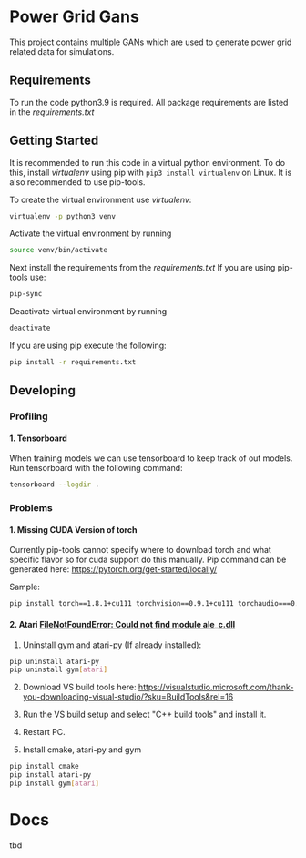 # Power Grid Gans
This project contains multiple GANs which are used to generate power grid related data for simulations.

## Requirements
To run the code python3.9 is required. All package requirements are listed in
the *requirements.txt*

## Getting Started
It is recommended to run this code in a virtual python environment. To do this,
install *virtualenv* using pip with `pip3 install virtualenv` on Linux.
It is also recommended to use pip-tools.

To create the virtual environment use *virtualenv*:
```bash
virtualenv -p python3 venv
```

Activate the virtual environment by running
```bash
source venv/bin/activate
```

Next install the requirements from the *requirements.txt*
If you are using pip-tools use:
```bash
pip-sync
```

Deactivate virtual environment by running
```bash
deactivate
```

If you are using pip execute the following:
```bash
pip install -r requirements.txt
```

## Developing
### Profiling
#### 1. Tensorboard
When training models we can use tensorboard to keep track of out models.
Run tensorboard with the following command:
```bash
tensorboard --logdir . 
```

### Problems
#### 1. Missing CUDA Version of  torch
Currently pip-tools cannot specify where to download torch and what specific flavor so for cuda support do this manually.
Pip command can be generated here: https://pytorch.org/get-started/locally/

Sample:
```bash
pip install torch==1.8.1+cu111 torchvision==0.9.1+cu111 torchaudio===0.8.1 -f https://download.pytorch.org/whl/torch_stable.html
```

#### 2. Atari [FileNotFoundError: Could not find module ale_c.dll](https://github.com/openai/gym/issues/1726#issuecomment-550580367)
1. Uninstall gym and atari-py (If already installed):
```bash
pip uninstall atari-py
pip uninstall gym[atari]
```

2. Download VS build tools here: https://visualstudio.microsoft.com/thank-you-downloading-visual-studio/?sku=BuildTools&rel=16
3. Run the VS build setup and select "C++ build tools" and install it.
4. Restart PC.

5. Install cmake, atari-py and gym
```bash
pip install cmake
pip install atari-py
pip install gym[atari]
```
# Docs
tbd
